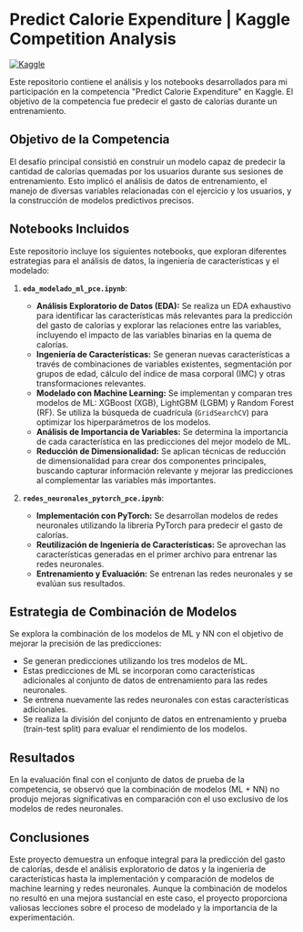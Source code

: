 #   Predict Calorie Expenditure | Kaggle Competition Analysis

[![Kaggle](https://kaggle.com/static/images/site-logo.svg)](https://www.kaggle.com/competitions/predict-calorie-expenditure)

Este repositorio contiene el análisis y los notebooks desarrollados para mi participación en la competencia "Predict Calorie Expenditure" en Kaggle. El objetivo de la competencia fue predecir el gasto de calorías durante un entrenamiento.

##   Objetivo de la Competencia

El desafío principal consistió en construir un modelo capaz de predecir la cantidad de calorías quemadas por los usuarios durante sus sesiones de entrenamiento. Esto implicó el análisis de datos de entrenamiento, el manejo de diversas variables relacionadas con el ejercicio y los usuarios, y la construcción de modelos predictivos precisos.

##   Notebooks Incluidos

Este repositorio incluye los siguientes notebooks, que exploran diferentes estrategias para el análisis de datos, la ingeniería de características y el modelado:

1.  **`eda_modelado_ml_pce.ipynb`**:
    * **Análisis Exploratorio de Datos (EDA):** Se realiza un EDA exhaustivo para identificar las características más relevantes para la predicción del gasto de calorías y explorar las relaciones entre las variables, incluyendo el impacto de las variables binarias en la quema de calorías.
    * **Ingeniería de Características:** Se generan nuevas características a través de combinaciones de variables existentes, segmentación por grupos de edad, cálculo del índice de masa corporal (IMC) y otras transformaciones relevantes.
    * **Modelado con Machine Learning:** Se implementan y comparan tres modelos de ML: XGBoost (XGB), LightGBM (LGBM) y Random Forest (RF). Se utiliza la búsqueda de cuadrícula (`GridSearchCV`) para optimizar los hiperparámetros de los modelos.
    * **Análisis de Importancia de Variables:** Se determina la importancia de cada característica en las predicciones del mejor modelo de ML.
    * **Reducción de Dimensionalidad:** Se aplican técnicas de reducción de dimensionalidad para crear dos componentes principales, buscando capturar información relevante y mejorar las predicciones al complementar las variables más importantes.

2.  **`redes_neuronales_pytorch_pce.ipynb`**:
    * **Implementación con PyTorch:** Se desarrollan modelos de redes neuronales utilizando la librería PyTorch para predecir el gasto de calorías.
    * **Reutilización de Ingeniería de Características:** Se aprovechan las características generadas en el primer archivo para entrenar las redes neuronales.
    * **Entrenamiento y Evaluación:** Se entrenan las redes neuronales y se evalúan sus resultados.

##   Estrategia de Combinación de Modelos

Se explora la combinación de los modelos de ML y NN con el objetivo de mejorar la precisión de las predicciones:

* Se generan predicciones utilizando los tres modelos de ML.
* Estas predicciones de ML se incorporan como características adicionales al conjunto de datos de entrenamiento para las redes neuronales.
* Se entrena nuevamente las redes neuronales con estas características adicionales.
* Se realiza la división del conjunto de datos en entrenamiento y prueba (train-test split) para evaluar el rendimiento de los modelos.

##   Resultados

En la evaluación final con el conjunto de datos de prueba de la competencia, se observó que la combinación de modelos (ML + NN) no produjo mejoras significativas en comparación con el uso exclusivo de los modelos de redes neuronales.

##   Conclusiones

Este proyecto demuestra un enfoque integral para la predicción del gasto de calorías, desde el análisis exploratorio de datos y la ingeniería de características hasta la implementación y comparación de modelos de machine learning y redes neuronales. Aunque la combinación de modelos no resultó en una mejora sustancial en este caso, el proyecto proporciona valiosas lecciones sobre el proceso de modelado y la importancia de la experimentación.
